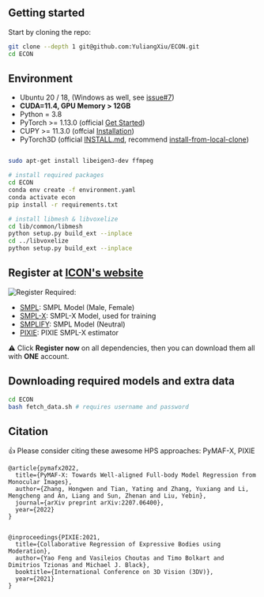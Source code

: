 ## Getting started

Start by cloning the repo:

```bash
git clone --depth 1 git@github.com:YuliangXiu/ECON.git
cd ECON
```

## Environment

- Ubuntu 20 / 18, (Windows as well, see [issue#7](https://github.com/YuliangXiu/ECON/issues/7))
- **CUDA=11.4, GPU Memory > 12GB**
- Python = 3.8
- PyTorch >= 1.13.0 (official [Get Started](https://pytorch.org/get-started/locally/))
- CUPY >= 11.3.0 (offcial [Installation](https://docs.cupy.dev/en/stable/install.html#installing-cupy-from-pypi))
- PyTorch3D (official [INSTALL.md](https://github.com/facebookresearch/pytorch3d/blob/main/INSTALL.md), recommend [install-from-local-clone](https://github.com/facebookresearch/pytorch3d/blob/main/INSTALL.md#2-install-from-a-local-clone))

```bash

sudo apt-get install libeigen3-dev ffmpeg

# install required packages
cd ECON
conda env create -f environment.yaml
conda activate econ
pip install -r requirements.txt

# install libmesh & libvoxelize
cd lib/common/libmesh
python setup.py build_ext --inplace
cd ../libvoxelize
python setup.py build_ext --inplace
```

## Register at [ICON's website](https://icon.is.tue.mpg.de/)

![Register](../assets/register.png)
Required:

- [SMPL](http://smpl.is.tue.mpg.de/): SMPL Model (Male, Female)
- [SMPL-X](http://smpl-x.is.tue.mpg.de/): SMPL-X Model, used for training
- [SMPLIFY](http://smplify.is.tue.mpg.de/): SMPL Model (Neutral)
- [PIXIE](https://icon.is.tue.mpg.de/user.php): PIXIE SMPL-X estimator

:warning: Click **Register now** on all dependencies, then you can download them all with **ONE** account.

## Downloading required models and extra data

```bash
cd ECON
bash fetch_data.sh # requires username and password
```

## Citation

:+1: Please consider citing these awesome HPS approaches: PyMAF-X, PIXIE


```
@article{pymafx2022,
  title={PyMAF-X: Towards Well-aligned Full-body Model Regression from Monocular Images},
  author={Zhang, Hongwen and Tian, Yating and Zhang, Yuxiang and Li, Mengcheng and An, Liang and Sun, Zhenan and Liu, Yebin},
  journal={arXiv preprint arXiv:2207.06400},
  year={2022}
}


@inproceedings{PIXIE:2021,
  title={Collaborative Regression of Expressive Bodies using Moderation},
  author={Yao Feng and Vasileios Choutas and Timo Bolkart and Dimitrios Tzionas and Michael J. Black},
  booktitle={International Conference on 3D Vision (3DV)},
  year={2021}
}


```
